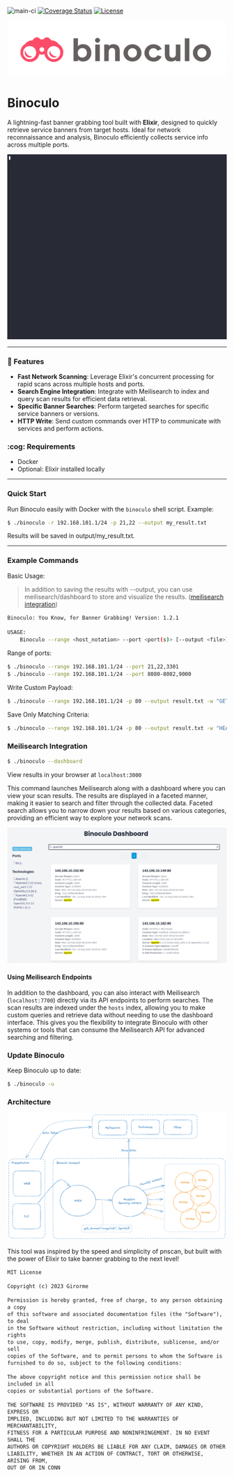 ![main-ci](https://github.com/girorme/binoculo-daemon/actions/workflows/elixir.yml/badge.svg?branch=main)
[![Coverage Status](https://coveralls.io/repos/github/girorme/binoculo/badge.svg?branch=main)](https://coveralls.io/github/girorme/binoculo?branch=main)
[![License](https://img.shields.io/badge/License-MIT-blue)](https://github.com/girorme/binoculo-daemon/blob/main/LICENSE)

![logo](repo_assets/logo.png)

# Binoculo
A lightning-fast banner grabbing tool built with **Elixir**, designed to quickly retrieve service banners from target hosts. Ideal for network reconnaissance and analysis, Binoculo efficiently collects service info across multiple ports.

![usage](repo_assets/binoculo_usage.gif)

---

### :rocket: Features
- **Fast Network Scanning**: Leverage Elixir's concurrent processing for rapid scans across multiple hosts and ports.
- **Search Engine Integration**: Integrate with Meilisearch to index and query scan results for efficient data retrieval.
- **Specific Banner Searches**: Perform targeted searches for specific service banners or versions.
- **HTTP Write**: Send custom commands over HTTP to communicate with services and perform actions.

### :cog: Requirements
- Docker
- Optional: Elixir installed locally

---

### Quick Start
Run Binoculo easily with Docker with the `binoculo` shell script. Example:

```bash
$ ./binoculo -r 192.168.101.1/24 -p 21,22 --output my_result.txt
```

Results will be saved in output/my_result.txt.

---

### Example Commands
Basic Usage:

> In addition to saving the results with --output, you can use meilisearch/dashboard to store and visualize the results. ([meilisearch integration](#Meilisearch-Integration))

```bash
Binoculo: You Know, for Banner Grabbing! Version: 1.2.1

USAGE:
    Binoculo --range <host_notation> --port <port(s)> [--output <file>] [--write <payload>] [--read <criteria>]
```

Range of ports:
```bash
$ ./binoculo --range 192.168.101.1/24 --port 21,22,3301
$ ./binoculo --range 192.168.101.1/24 --port 8080-8082,9000
```

Write Custom Payload:
```bash
$ ./binoculo --range 192.168.101.1/24 -p 80 --output result.txt -w "GET / HTTP/1.1"
```

Save Only Matching Criteria:
```bash
$ ./binoculo --range 192.168.101.1/24 -p 80 --output result.txt -w "HEAD / HTTP/1.1" -r "Apache"
```

### Meilisearch Integration

```bash
$ ./binoculo --dashboard
```

View results in your browser at `localhost:3000`

This command launches Meilisearch along with a dashboard where you can view your scan results. The results are displayed in a faceted manner, making it easier to search and filter through the collected data. Faceted search allows you to narrow down your results based on various categories, providing an efficient way to explore your network scans.

![dashboard](repo_assets/dashboard.png)

#### Using Meilisearch Endpoints

In addition to the dashboard, you can also interact with Meilisearch (`localhost:7700`) directly via its API endpoints to perform searches. The scan results are indexed under the `hosts` index, allowing you to make custom queries and retrieve data without needing to use the dashboard interface. This gives you the flexibility to integrate Binoculo with other systems or tools that can consume the Meilisearch API for advanced searching and filtering.

### Update Binoculo

Keep Binoculo up to date:
```bash
$ ./binoculo -u
```

### Architecture
![arch](repo_assets/binoculo-arch.png)

This tool was inspired by the speed and simplicity of pnscan, but built with the power of Elixir to take banner grabbing to the next level!

```
MIT License

Copyright (c) 2023 Girorme

Permission is hereby granted, free of charge, to any person obtaining a copy
of this software and associated documentation files (the "Software"), to deal
in the Software without restriction, including without limitation the rights
to use, copy, modify, merge, publish, distribute, sublicense, and/or sell
copies of the Software, and to permit persons to whom the Software is
furnished to do so, subject to the following conditions:

The above copyright notice and this permission notice shall be included in all
copies or substantial portions of the Software.

THE SOFTWARE IS PROVIDED "AS IS", WITHOUT WARRANTY OF ANY KIND, EXPRESS OR
IMPLIED, INCLUDING BUT NOT LIMITED TO THE WARRANTIES OF MERCHANTABILITY,
FITNESS FOR A PARTICULAR PURPOSE AND NONINFRINGEMENT. IN NO EVENT SHALL THE
AUTHORS OR COPYRIGHT HOLDERS BE LIABLE FOR ANY CLAIM, DAMAGES OR OTHER
LIABILITY, WHETHER IN AN ACTION OF CONTRACT, TORT OR OTHERWISE, ARISING FROM,
OUT OF OR IN CONN
```